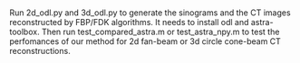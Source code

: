 # 
Run 2d_odl.py and 3d_odl.py to generate the sinograms and the CT images reconstructed by FBP/FDK algorithms. It needs to install odl and astra-toolbox.
Then run test_compared_astra.m or test_astra_npy.m to test the perfomances of our method for 2d fan-beam or 3d circle cone-beam CT reconstructions.
